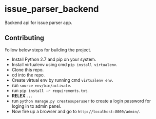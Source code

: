 # issue_parser_backend
Backend api for issue parser app.
## Contributing
Follow below steps for building the project.
- Install Python 2.7 and pip on your system.
- Install virtualenv using cmd `pip install virtualenv`.
- Clone this repo.
- cd into the repo.
- Create virtual env by running cmd `virtualenv env`.
- run `source env/bin/activate`.
- run `pip install -r requirements.txt`.
- **RELEX . . .**
- run `python manage.py createsuperuser` to create a login password for loging in to admin panel.
- Now fire up a browser and go to `http://localhost:8000/admin/`.

